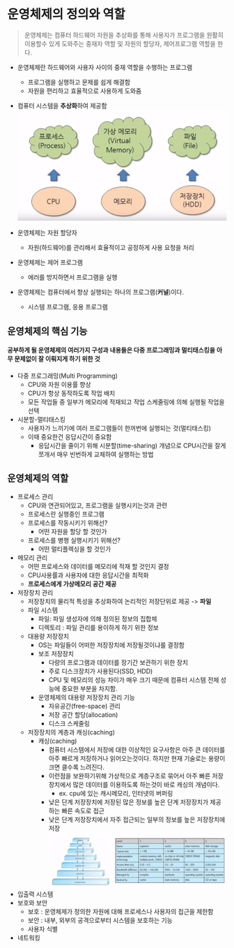 # 운영체제의 정의와 역할

> 운영체제는 컴퓨터 하드웨어 자원을 추상화를 통해 사용자가 프로그램을 원활히 이용할수 있게 도와주는 중재자 역할 및 자원의 할당자, 제어프로그램 역할을 한다.

* 운영체제란 하드웨어와 사용자 사이의 중재 역할을 수행하는 프로그램  
  * 프로그램을 실행하고 문제를 쉽게 해결함
  * 자원을 편리하고 효율적으로 사용하게 도와줌
* 컴퓨터 시스템을 **추상화**하여 제공함
![자원 추상화](../images/lec1/추상화.png)

* 운영체제는 자원 할당자
  * 자원(하드웨어)를 관리해서 효율적이고 공정하게 사용 요청을 처리
* 운영체제는 제어 프로그램
  * 에러를 방지하면서 프로그램을 실행
* 운영체제는 컴퓨터에서 항상 실행되는 하나의 프로그램(**커널**)이다.
  * 시스템 프로그램, 응용 프로그램
  
## 운영체제의 핵심 기능
#### **공부하게 될 운영체제의 여러가지 구성과 내용들은 다중 프로그래밍과 멀티태스킹을 아무 문제없이 잘 이뤄지게 하기 위한 것**
* 다중 프로그래밍(Multi Programming)
    * CPU와 자원 이용률 향상
    * CPU가 항상 동작하도록 작업 배치
    * 모든 작업들 중 일부가 메모리에 적재되고 작업 스케줄링에 의해 실행될 작업을 선택
* 시분할-멀티태스킹
    * 사용자가 느끼기에 여러 프로그램들이 한꺼번에 실행되는 것(멀티태스킹)
    * 이때 중요한건 응답시간이 중요함
        * 응답시간을 줄이기 위해 시분할(time-sharing) 개념으로 CPU시간을 잘게 쪼개서 매우 빈번하게 교체하여 실행하는 방법

## 운영체제의 역할
* 프로세스 관리
    * CPU와 연관되어있고, 프로그램을 실행시키는것과 관련
    * 프로세스란 실행중인 프로그램
    * 프로세스를 작동시키기 위해선?
        * 어떤 자원을 할당 할 것인가
    * 프로세스를 병행 실행시키기 위해선?
        * 어떤 멀티플렉싱을 할 것인가
* 메모리 관리
    * 어떤 프로세스와 데이터를 메모리에 적재 할 것인지 결정
    * CPU사용률과 사용자에 대한 응답시간을 최적화
    * **프로세스에게 가상메모리 공간 제공**
* 저장장치 관리
    * 저장장치의 물리적 특성을 추상화하여 논리적인 저장단위로 제공 -> **파일**
    * 파일 시스템
        * 파일: 파일 생성자에 의해 정의된 정보의 집합체
        * 디렉토리 : 파일 관리를 용이하게 하기 위한 정보
    * 대용량 저장장치
        * OS는 파일들이 어떠한 저장장치에 저장될것이냐를 결정함
        * 보조 저장장치
            * 다량의 프로그램과 데이터를 장기간 보관하기 위한 장치
            * 주로 디스크장치가 사용된다(SSD, HDD)
            * CPU 및 메모리의 성능 차이가 매우 크기 때문에 컴퓨터 시스템 전체 성능에 중요한 부분을 차지함.
        * 운영체제의 대용량 저장장치 관리 기능
            * 자유공간(free-space) 관리
            * 저장 공간 할당(allocation)
            * 디스크 스케줄링
    * 저장장치의 계층과 캐싱(caching)
        * 캐싱(caching)
            * 컴퓨터 시스템에서 저장에 대한 이상적인 요구사항은 아주 큰 데이터를 아주 빠르게 저장하거나 읽어오는것이다. 하지만 현재 기술로는 용량이 크면 클수록 느려진다.
            * 이런점을 보완하기위해 가상적으로 계층구조로 묶어서 아주 빠른 저장장치에서 많은 데이터를 이용하도록 하는것이 바로 캐싱의 개념이다.
                * ex. cpu에 있는 캐시메모리, 인터넷의 버퍼링
            * 낮은 단계 저장장치에 저장된 많은 정보를 높은 단계 저장장치가 제공하는 빠른 속도로 접근
            * 낮은 단계 저장장치에서 자주 접근되는 일부의 정보를 높은 저장장치에 저장
![자원 추상화](../images/lec1/저장계층.png)
* 입출력 시스템
* 보호와 보안
    * 보호 : 운영체제가 정의한 자원에 대해 프로세스나 사용자의 접근을 제한함
    * 보안 : 내부, 외부의 공격으로부터 시스템을 보호하는 기능
    * 사용자 식별
* 네트워킹